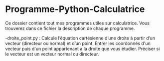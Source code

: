 # Programme-Python-Calculatrice

Ce dossier contient tout mes programmes utiles sur calculatrice.
Vous trouverez dans ce fichier la description de chaque programme.



-droite_point.py : Calcule l’équation cartésienne d’une droite à partir d’un vecteur (directeur ou normal) et d’un point.
Entrer les coordonnés d'un vecteur puis d'un point appartenant à la droite que vous étudier. Préciser si le vecteur est un vecteur normal ou directeur.
